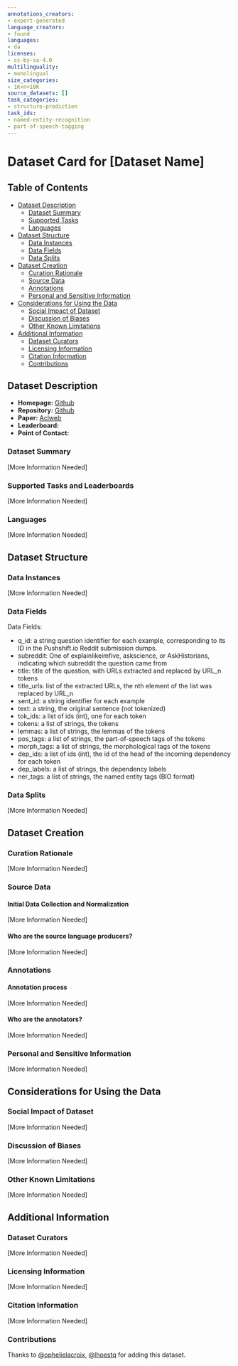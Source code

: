 ```yaml
---
annotations_creators:
- expert-generated
language_creators:
- found
languages:
- da
licenses:
- cc-by-sa-4.0
multilinguality:
- monolingual
size_categories:
- 1K<n<10K
source_datasets: []
task_categories:
- structure-prediction
task_ids:
- named-entity-recognition
- part-of-speech-tagging
---
```


# Dataset Card for [Dataset Name]

## Table of Contents
- [Dataset Description](#dataset-description)
  - [Dataset Summary](#dataset-summary)
  - [Supported Tasks](#supported-tasks-and-leaderboards)
  - [Languages](#languages)
- [Dataset Structure](#dataset-structure)
  - [Data Instances](#data-instances)
  - [Data Fields](#data-instances)
  - [Data Splits](#data-instances)
- [Dataset Creation](#dataset-creation)
  - [Curation Rationale](#curation-rationale)
  - [Source Data](#source-data)
  - [Annotations](#annotations)
  - [Personal and Sensitive Information](#personal-and-sensitive-information)
- [Considerations for Using the Data](#considerations-for-using-the-data)
  - [Social Impact of Dataset](#social-impact-of-dataset)
  - [Discussion of Biases](#discussion-of-biases)
  - [Other Known Limitations](#other-known-limitations)
- [Additional Information](#additional-information)
  - [Dataset Curators](#dataset-curators)
  - [Licensing Information](#licensing-information)
  - [Citation Information](#citation-information)
  - [Contributions](#contributions)

## Dataset Description

- **Homepage:** [Github](https://github.com/alexandrainst/danlp/blob/master/docs/docs/datasets.md#dane)
- **Repository:** [Github](https://github.com/alexandrainst/danlp)
- **Paper:** [Aclweb](https://www.aclweb.org/anthology/2020.lrec-1.565)
- **Leaderboard:**
- **Point of Contact:**

### Dataset Summary

[More Information Needed]

### Supported Tasks and Leaderboards

[More Information Needed]

### Languages

[More Information Needed]

## Dataset Structure

### Data Instances

[More Information Needed]

### Data Fields

Data Fields:
  - q_id: a string question identifier for each example, corresponding to its ID in the Pushshift.io Reddit submission dumps.
  - subreddit: One of explainlikeimfive, askscience, or AskHistorians, indicating which subreddit the question came from
  - title: title of the question, with URLs extracted and replaced by URL_n tokens
  - title_urls: list of the extracted URLs, the nth element of the list was replaced by URL_n
  - sent_id: a string identifier for each example
  - text: a string, the original sentence (not tokenized)
  - tok_ids: a list of ids (int), one for each token
  - tokens: a list of strings, the tokens
  - lemmas: a list of strings, the lemmas of the tokens
  - pos_tags: a list of strings, the part-of-speech tags of the tokens
  - morph_tags: a list of strings, the morphological tags of the tokens
  - dep_ids: a list of ids (int), the id of the head of the incoming dependency for each token
  - dep_labels: a list of strings, the dependency labels
  - ner_tags: a list of strings, the named entity tags (BIO format)

### Data Splits

[More Information Needed]

## Dataset Creation

### Curation Rationale

[More Information Needed]

### Source Data

#### Initial Data Collection and Normalization

[More Information Needed]

#### Who are the source language producers?

[More Information Needed]

### Annotations

#### Annotation process

[More Information Needed]

#### Who are the annotators?

[More Information Needed]

### Personal and Sensitive Information

[More Information Needed]

## Considerations for Using the Data

### Social Impact of Dataset

[More Information Needed]

### Discussion of Biases

[More Information Needed]

### Other Known Limitations

[More Information Needed]

## Additional Information

### Dataset Curators

[More Information Needed]

### Licensing Information

[More Information Needed]

### Citation Information

[More Information Needed]

### Contributions

Thanks to [@ophelielacroix](https://github.com/ophelielacroix), [@lhoestq](https://github.com/lhoestq) for adding this dataset.